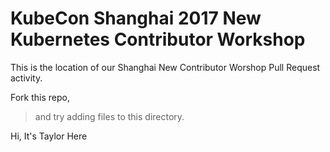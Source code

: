 # KubeCon Shanghai 2017 New Kubernetes Contributor Workshop

This is the location of our Shanghai New Contributor Worshop Pull Request activity.

Fork this repo,

> and try adding files to this directory.

Hi, It's Taylor Here
